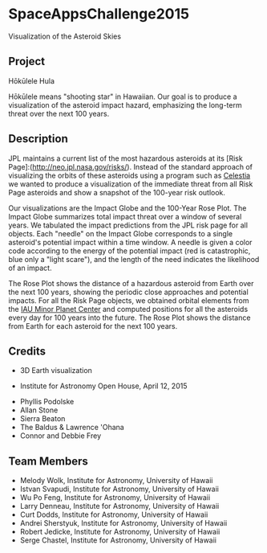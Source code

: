 # SpaceAppsChallenge2015
Visualization of the Asteroid Skies

## Project

H&#333;k&#363;lele Hula

H&#333;k&#363;lele means "shooting star" in Hawaiian.  Our goal is
to produce a visualization of the asteroid impact hazard, emphasizing
the long-term threat over the next 100 years.

## Description

JPL maintains a current list of the most hazardous asteroids at its
[Risk Page]:(http://neo.jpl.nasa.gov/risks/).  Instead of the
standard approach of visualizing the orbits of these asteroids using
a program such as [Celestia](ps1neos.png) we wanted to produce a
visualization of the immediate threat from all Risk Page asteroids
and show a snapshot of the 100-year risk outlook.

Our visualizations are the Impact Globe and the 100-Year Rose Plot.
The Impact Globe summarizes total impact threat over a window of
several years.  We tabulated the impact predictions from the JPL
risk page for all objects. Each "needle" on the Impact Globe
corresponds to a single asteroid's potential impact within a time
window.  A needle is given a color code according to the energy of
the potential impact (red is catastrophic, blue only a "light
scare"), and the length of the need indicates the likelihood of an
impact.

The Rose Plot shows the distance of a hazardous asteroid from Earth
over the next 100 years, showing the periodic close approaches and
potential impacts.  For all the Risk Page objects, we obtained
orbital elements from the <a href="http://www.minorplanetcenter.net">IAU
Minor Planet Center</a> and computed positions for all the asteroids
every day for 100 years into the future.  The Rose Plot shows the
distance from Earth for each asteroid for the next 100 years.


## Credits

* 3D Earth visualization

* Institute for Astronomy Open House, April 12, 2015
 - Phyllis Podolske
 - Allan Stone
 - Sierra Beaton
 - The Baldus & Lawrence 'Ohana
 - Connor and Debbie Frey

## Team Members

* Melody Wolk, Institute for Astronomy, University of Hawaii
* Istvan Svapudi, Institute for Astronomy, University of Hawaii
* Wu Po Feng, Institute for Astronomy, University of Hawaii
* Larry Denneau, Institute for Astronomy, University of Hawaii
* Curt Dodds, Institute for Astronomy, University of Hawaii
* Andrei Sherstyuk, Institute for Astronomy, University of Hawaii
* Robert Jedicke, Institute for Astronomy, University of Hawaii
* Serge Chastel, Institute for Astronomy, University of Hawaii
